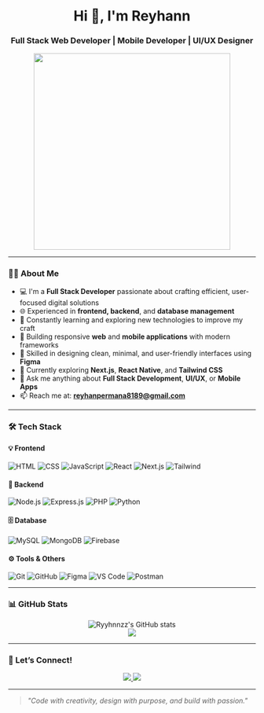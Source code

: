 <h1 align="center">Hi 👋, I'm Reyhann</h1>
<h3 align="center">Full Stack Web Developer | Mobile Developer | UI/UX Designer</h3>

<p align="center">
  <img src="https://media.giphy.com/media/qgQUggAC3Pfv687qPC/giphy.gif" width="400"/>
</p>

---

### 👨‍💻 About Me

- 💻 I'm a **Full Stack Developer** passionate about crafting efficient, user-focused digital solutions  
- 🌐 Experienced in **frontend, backend**, and **database management**
- 🧠 Constantly learning and exploring new technologies to improve my craft  
- 📱 Building responsive **web** and **mobile applications** with modern frameworks  
- 🎨 Skilled in designing clean, minimal, and user-friendly interfaces using **Figma**  
- 🚀 Currently exploring **Next.js**, **React Native**, and **Tailwind CSS**
- 💬 Ask me anything about **Full Stack Development**, **UI/UX**, or **Mobile Apps**
- 📫 Reach me at: **reyhanpermana8189@gmail.com**

---

### 🛠️ Tech Stack

#### 💡 Frontend
![HTML](https://img.shields.io/badge/HTML5-E34F26?style=flat&logo=html5&logoColor=white)
![CSS](https://img.shields.io/badge/CSS3-1572B6?style=flat&logo=css3&logoColor=white)
![JavaScript](https://img.shields.io/badge/JavaScript-F7DF1E?style=flat&logo=javascript&logoColor=black)
![React](https://img.shields.io/badge/React-20232A?style=flat&logo=react&logoColor=61DAFB)
![Next.js](https://img.shields.io/badge/Next.js-000000?style=flat&logo=next.js&logoColor=white)
![Tailwind](https://img.shields.io/badge/Tailwind_CSS-38B2AC?style=flat&logo=tailwind-css&logoColor=white)

#### 🧩 Backend
![Node.js](https://img.shields.io/badge/Node.js-339933?style=flat&logo=node.js&logoColor=white)
![Express.js](https://img.shields.io/badge/Express.js-000000?style=flat&logo=express&logoColor=white)
![PHP](https://img.shields.io/badge/PHP-777BB4?style=flat&logo=php&logoColor=white)
![Python](https://img.shields.io/badge/Python-3776AB?style=flat&logo=python&logoColor=white)

#### 🗄️ Database
![MySQL](https://img.shields.io/badge/MySQL-4479A1?style=flat&logo=mysql&logoColor=white)
![MongoDB](https://img.shields.io/badge/MongoDB-47A248?style=flat&logo=mongodb&logoColor=white)
![Firebase](https://img.shields.io/badge/Firebase-FFCA28?style=flat&logo=firebase&logoColor=black)

#### ⚙️ Tools & Others
![Git](https://img.shields.io/badge/Git-F05032?style=flat&logo=git&logoColor=white)
![GitHub](https://img.shields.io/badge/GitHub-181717?style=flat&logo=github&logoColor=white)
![Figma](https://img.shields.io/badge/Figma-F24E1E?style=flat&logo=figma&logoColor=white)
![VS Code](https://img.shields.io/badge/VS_Code-007ACC?style=flat&logo=visual-studio-code&logoColor=white)
![Postman](https://img.shields.io/badge/Postman-FF6C37?style=flat&logo=postman&logoColor=white)

---

### 📊 GitHub Stats

<p align="center">
  <img src="https://github-readme-stats.vercel.app/api?username=Ryyhnnzz&show_icons=true&theme=tokyonight" alt="Ryyhnnzz's GitHub stats"/>
  <br/>
  <img src="https://github-readme-stats.vercel.app/api/top-langs/?username=Ryyhnnzz&layout=compact&theme=tokyonight"/>
</p>

---

### 🤝 Let’s Connect!
<p align="center">
  <a href="https://www.instagram.com/ryyhnnnn1">
    <img src="https://img.shields.io/badge/Instagram-E4405F?style=flat&logo=instagram&logoColor=white"/>
  </a>
  <a href="mailto:reyhanpermana8189@gmail.com">
    <img src="https://img.shields.io/badge/Email-D14836?style=flat&logo=gmail&logoColor=white"/>
  </a>
</p>

---

> *"Code with creativity, design with purpose, and build with passion."*
